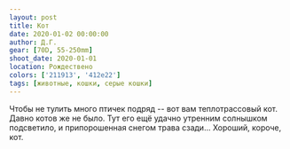 ```yaml
---
layout: post
title: Кот
date: 2020-01-02 00:00:00
author: Д.Г.
gear: [70D, 55-250mm]
shoot_date: 2020-01-01
location: Рождествено
colors: ['211913', '412e22']
tags: [животные, кошки, серые кошки]
---
```

Чтобы не тулить много птичек подряд -- вот вам теплотрассовый кот. Давно котов же не было. Тут его ещё удачно утренним солнышком подсветило, и припорошенная снегом трава сзади... Хороший, короче, кот.
